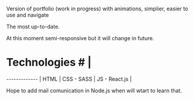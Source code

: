 Version of portfolio (work in progress) with animations, simplier, easier to use and navigate

The most up-to-date.

At this moment semi-responsive but it will change in future.


 # Technologies #  |
------------- |
HTML          |
CSS - SASS    |
JS - React.js |

  
  
Hope to add mail comunication in Node.js when will wtart to learn that.
